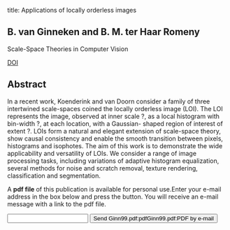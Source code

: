 title: Applications of locally orderless images

## B. van Ginneken and B. M. ter Haar Romeny
Scale-Space Theories in Computer Vision

<a href="https://doi.org/10.1007/3-540-48236-9_2">DOI</a>

## Abstract
In a recent work, Koenderink and van Doorn consider a family of three intertwined scale-spaces coined the locally orderless image (LOI). The LOI represents the image, observed at inner scale ?, as a local histogram with bin-width ?, at each location, with a Gaussian- shaped region of interest of extent ?. LOIs form a natural and elegant extension of scale-space theory, show causal consistency and enable the smooth transition between pixels, histograms and isophotes. The aim of this work is to demonstrate the wide applicability and versatility of LOIs. We consider a range of image processing tasks, including variations of adaptive histogram equalization, several methods for noise and scratch removal, texture rendering, classification and segmentation.

A <b>pdf file</b> of this publication is available for personal use.Enter your e-mail address in the box below and press the button. You will receive an e-mail message with a link to the pdf file.
<form action="sender.php">  <input type="text" name="email">  <input type="submit" value="Send Ginn99.pdf:pdfGinn99.pdf:PDF by e-mail"></form>
